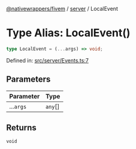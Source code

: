 [@nativewrappers/fivem](../../README.md) / [server](../README.md) / LocalEvent

# Type Alias: LocalEvent()

```ts
type LocalEvent = (...args) => void;
```

Defined in: [src/server/Events.ts:7](https://github.com/nativewrappers/nativewrappers/blob/fae5ced8514b2702c9e091cb4666009f585dc560/src/server/Events.ts#L7)

## Parameters

| Parameter | Type |
| ------ | ------ |
| ...`args` | `any`[] |

## Returns

`void`
